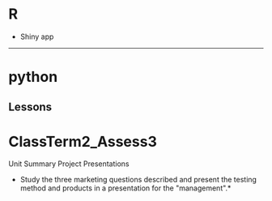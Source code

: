 # R
* Shiny app
---
# python
Lessons
---
# ClassTerm2_Assess3
Unit Summary Project Presentations  
* Study the three marketing questions described and present the testing method and products in a presentation for the "management".*
